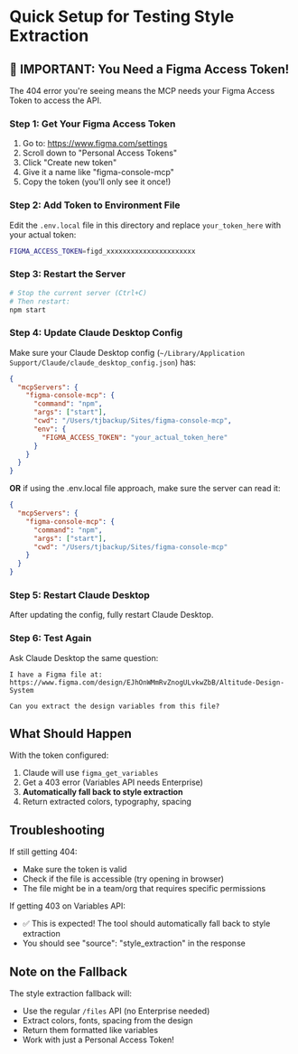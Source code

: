 # Quick Setup for Testing Style Extraction

## 🚨 IMPORTANT: You Need a Figma Access Token!

The 404 error you're seeing means the MCP needs your Figma Access Token to access the API.

### Step 1: Get Your Figma Access Token

1. Go to: https://www.figma.com/settings
2. Scroll down to "Personal Access Tokens"
3. Click "Create new token"
4. Give it a name like "figma-console-mcp"
5. Copy the token (you'll only see it once!)

### Step 2: Add Token to Environment File

Edit the `.env.local` file in this directory and replace `your_token_here` with your actual token:

```bash
FIGMA_ACCESS_TOKEN=figd_xxxxxxxxxxxxxxxxxxxxxx
```

### Step 3: Restart the Server

```bash
# Stop the current server (Ctrl+C)
# Then restart:
npm start
```

### Step 4: Update Claude Desktop Config

Make sure your Claude Desktop config (`~/Library/Application Support/Claude/claude_desktop_config.json`) has:

```json
{
  "mcpServers": {
    "figma-console-mcp": {
      "command": "npm",
      "args": ["start"],
      "cwd": "/Users/tjbackup/Sites/figma-console-mcp",
      "env": {
        "FIGMA_ACCESS_TOKEN": "your_actual_token_here"
      }
    }
  }
}
```

**OR** if using the .env.local file approach, make sure the server can read it:

```json
{
  "mcpServers": {
    "figma-console-mcp": {
      "command": "npm",
      "args": ["start"],
      "cwd": "/Users/tjbackup/Sites/figma-console-mcp"
    }
  }
}
```

### Step 5: Restart Claude Desktop

After updating the config, fully restart Claude Desktop.

### Step 6: Test Again

Ask Claude Desktop the same question:
```
I have a Figma file at:
https://www.figma.com/design/EJhOnWMmRvZnogULvkwZbB/Altitude-Design-System

Can you extract the design variables from this file?
```

## What Should Happen

With the token configured:
1. Claude will use `figma_get_variables`
2. Get a 403 error (Variables API needs Enterprise)
3. **Automatically fall back to style extraction**
4. Return extracted colors, typography, spacing

## Troubleshooting

If still getting 404:
- Make sure the token is valid
- Check if the file is accessible (try opening in browser)
- The file might be in a team/org that requires specific permissions

If getting 403 on Variables API:
- ✅ This is expected! The tool should automatically fall back to style extraction
- You should see "source": "style_extraction" in the response

## Note on the Fallback

The style extraction fallback will:
- Use the regular `/files` API (no Enterprise needed)
- Extract colors, fonts, spacing from the design
- Return them formatted like variables
- Work with just a Personal Access Token!